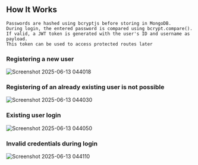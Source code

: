 ## How It Works
```
Passwords are hashed using bcryptjs before storing in MongoDB.
During login, the entered password is compared using bcrypt.compare().
If valid, a JWT token is generated with the user's ID and username as payload.
This token can be used to access protected routes later
```
### Registering a new user
![Screenshot 2025-06-13 044018](https://github.com/user-attachments/assets/6b5ac08b-4d92-455f-afdd-06af61ef69ee)

### Registering of an already existing user is not possible
![Screenshot 2025-06-13 044030](https://github.com/user-attachments/assets/d1272407-22e6-4e42-8c38-ca6dc618bf23)

### Existing user login
![Screenshot 2025-06-13 044050](https://github.com/user-attachments/assets/72af20b8-ef69-4538-81e3-cf17694ffd80)

### Invalid credentials during login
![Screenshot 2025-06-13 044110](https://github.com/user-attachments/assets/8dbe6e65-8506-4a67-80fd-484e6ee86a7f)
